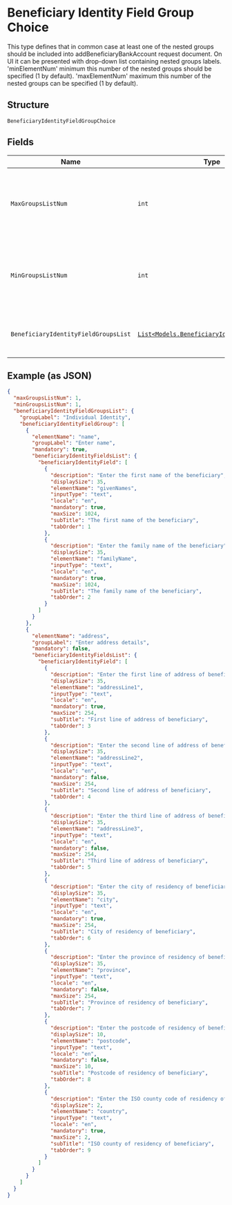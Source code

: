 
# Beneficiary Identity Field Group Choice

This type defines that in common case at least one of the nested groups should be included into addBeneficiaryBankAccount request document. On UI it can be presented with drop-down list containing nested groups labels. 'minElementNum' minimum this number of the nested groups should be specified (1 by default). 'maxElementNum' maximum this number of the nested groups can be specified (1 by default).

## Structure

`BeneficiaryIdentityFieldGroupChoice`

## Fields

| Name | Type | Tags | Description |
|  --- | --- | --- | --- |
| `MaxGroupsListNum` | `int` | Required | The maximum number of selections which need to be made from the choices. |
| `MinGroupsListNum` | `int` | Required | The minimum number of selections which need to be made from the choices. |
| `BeneficiaryIdentityFieldGroupsList` | [`List<Models.BeneficiaryIdentityGroupsList>`](../../doc/models/beneficiary-identity-groups-list.md) | Required | List of beneficiary identity field groups. |

## Example (as JSON)

```json
{
  "maxGroupsListNum": 1,
  "minGroupsListNum": 1,
  "beneficiaryIdentityFieldGroupsList": {
    "groupLabel": "Individual Identity",
    "beneficiaryIdentityFieldGroup": [
      {
        "elementName": "name",
        "groupLabel": "Enter name",
        "mandatory": true,
        "beneficiaryIdentityFieldsList": {
          "beneficiaryIdentityField": [
            {
              "description": "Enter the first name of the beneficiary",
              "displaySize": 35,
              "elementName": "givenNames",
              "inputType": "text",
              "locale": "en",
              "mandatory": true,
              "maxSize": 1024,
              "subTitle": "The first name of the beneficiary",
              "tabOrder": 1
            },
            {
              "description": "Enter the family name of the beneficiary",
              "displaySize": 35,
              "elementName": "familyName",
              "inputType": "text",
              "locale": "en",
              "mandatory": true,
              "maxSize": 1024,
              "subTitle": "The family name of the beneficiary",
              "tabOrder": 2
            }
          ]
        }
      },
      {
        "elementName": "address",
        "groupLabel": "Enter address details",
        "mandatory": false,
        "beneficiaryIdentityFieldsList": {
          "beneficiaryIdentityField": [
            {
              "description": "Enter the first line of address of beneficiary",
              "displaySize": 35,
              "elementName": "addressLine1",
              "inputType": "text",
              "locale": "en",
              "mandatory": true,
              "maxSize": 254,
              "subTitle": "First line of address of beneficiary",
              "tabOrder": 3
            },
            {
              "description": "Enter the second line of address of beneficiary",
              "displaySize": 35,
              "elementName": "addressLine2",
              "inputType": "text",
              "locale": "en",
              "mandatory": false,
              "maxSize": 254,
              "subTitle": "Second line of address of beneficiary",
              "tabOrder": 4
            },
            {
              "description": "Enter the third line of address of beneficiary",
              "displaySize": 35,
              "elementName": "addressLine3",
              "inputType": "text",
              "locale": "en",
              "mandatory": false,
              "maxSize": 254,
              "subTitle": "Third line of address of beneficiary",
              "tabOrder": 5
            },
            {
              "description": "Enter the city of residency of beneficiary",
              "displaySize": 35,
              "elementName": "city",
              "inputType": "text",
              "locale": "en",
              "mandatory": true,
              "maxSize": 254,
              "subTitle": "City of residency of beneficiary",
              "tabOrder": 6
            },
            {
              "description": "Enter the province of residency of beneficiary",
              "displaySize": 35,
              "elementName": "province",
              "inputType": "text",
              "locale": "en",
              "mandatory": false,
              "maxSize": 254,
              "subTitle": "Province of residency of beneficiary",
              "tabOrder": 7
            },
            {
              "description": "Enter the postcode of residency of beneficiary",
              "displaySize": 10,
              "elementName": "postcode",
              "inputType": "text",
              "locale": "en",
              "mandatory": false,
              "maxSize": 10,
              "subTitle": "Postcode of residency of beneficiary",
              "tabOrder": 8
            },
            {
              "description": "Enter the ISO county code of residency of beneficiary",
              "displaySize": 2,
              "elementName": "country",
              "inputType": "text",
              "locale": "en",
              "mandatory": true,
              "maxSize": 2,
              "subTitle": "ISO county of residency of beneficiary",
              "tabOrder": 9
            }
          ]
        }
      }
    ]
  }
}
```


